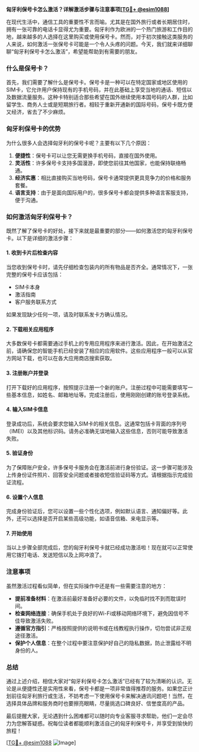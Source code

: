 **匈牙利保号卡怎么激活？详解激活步骤与注意事项[[TG💪+ @esim1088](https://t.me/s/esim1088)]**

在现代生活中，通信工具的重要性不言而喻。尤其是在国外旅行或者长期居住时，拥有一张可靠的电话卡显得尤为重要。匈牙利作为欧洲的一个热门旅游和工作目的地，越来越多的人选择在这里购买或使用保号卡。然而，对于初次接触这类服务的人来说，如何激活一张保号卡可能是一个令人头疼的问题。今天，我们就来详细聊聊“匈牙利保号卡怎么激活”，希望能帮助到有需要的朋友。

### 什么是保号卡？

首先，我们需要了解什么是保号卡。保号卡是一种可以在特定国家或地区使用的SIM卡，它允许用户保持现有的手机号码，并在此基础上享受当地的通话、短信以及数据流量服务。这种卡特别适合那些希望在国外继续使用本国号码的人群，比如留学生、商务人士或是短期旅行者。相较于重新开通新的国际号码，保号卡既方便又经济，省去了不少麻烦。

### 匈牙利保号卡的优势

为什么很多人会选择匈牙利的保号卡呢？主要有以下几个原因：

1. **便捷性**：保号卡可以让您无需更换手机号码，直接在国外使用。
2. **灵活性**：许多保号卡支持多国漫游，即使您前往其他国家，也能保持联络畅通。
3. **经济实惠**：相比直接购买当地号码，保号卡通常提供更具竞争力的价格和服务套餐。
4. **语言支持**：由于是面向国际用户的，很多保号卡都会提供多种语言客服支持，便于沟通。

### 如何激活匈牙利保号卡？

既然了解了保号卡的好处，接下来就是最重要的部分——如何激活您的匈牙利保号卡。以下是详细的激活步骤：

#### 1. 收到卡片后检查内容

当您收到保号卡时，请先仔细检查包装内的所有物品是否齐全。通常情况下，一张完整的保号卡应该包括：
- SIM卡本身
- 激活指南
- 客户服务联系方式

如果发现缺少任何一项，请及时联系发卡方确认情况。

#### 2. 下载相关应用程序

大多数保号卡都需要通过手机上的专用应用程序来进行激活。因此，在开始激活之前，请确保您的智能手机已经安装了相应的应用软件。这些应用程序一般可以从官方网站下载，也可以在各大应用商店搜索获取。

#### 3. 注册账户并登录

打开下载好的应用程序，按照提示注册一个新的账户。注册过程中可能需要填写一些基本信息，如姓名、邮箱地址等。完成注册后，使用刚刚创建的账号登录系统。

#### 4. 输入SIM卡信息

登录成功后，系统会要求您输入SIM卡的相关信息。这通常包括卡背面的序列号（IMEI）以及其他标识码。请务必准确无误地输入这些信息，否则可能导致激活失败。

#### 5. 验证身份

为了保障账户安全，许多保号卡服务会在激活前进行身份验证。这一步骤可能涉及上传身份证件照片、回答安全问题或者接收短信验证码等方式。请根据指示完成验证流程。

#### 6. 设置个人信息

完成身份验证后，您可以设置一些个性化选项，例如默认语言、通知偏好等。此外，还可以选择是否开启某些高级功能，如语音信箱、来电显示等。

#### 7. 开始使用

当以上步骤全部完成后，您的匈牙利保号卡就已经成功激活啦！现在就可以正常使用它拨打电话、发送短信以及上网冲浪了。

### 注意事项

虽然激活过程看似简单，但在实际操作中还是有一些需要注意的地方：

- **提前准备材料**：在激活前最好准备好必要的文件，以免临时找不到而耽误时间。
- **检查网络连接**：确保手机处于良好的Wi-Fi或移动网络环境下，避免因信号不佳导致激活失败。
- **遵循官方指引**：严格按照提供的说明书或在线教程执行操作，切勿尝试非正规途径激活。
- **保护个人信息**：在整个过程中要注意保护好自己的隐私数据，防止泄露给不明身份的人。

### 总结

通过上述介绍，相信大家对“匈牙利保号卡怎么激活”已经有了较为清晰的认识。无论是从便捷性还是实用性来看，保号卡都是一项非常值得推荐的服务。如果您正计划前往匈牙利旅行或生活，不妨考虑一下使用保号卡来解决通讯问题吧！当然，在选择具体品牌和服务商时也要擦亮眼睛，尽量挑选口碑良好、信誉度高的产品。

最后提醒大家，无论遇到什么困难都可以随时向专业客服寻求帮助，他们一定会尽力为您解答疑惑。祝每位读者都能顺利激活自己的匈牙利保号卡，并享受到愉快的旅程！

[[TG💪+ @esim1088](https://t.me/s/esim1088) ![Image](https://i.postimg.cc/4NQfJmqS/Snipaste-2025-05-13-00-14-12.png)]
